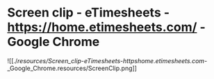 # Screen clip - eTimesheets - https://home.etimesheets.com/ - Google Chrome

![[./_resources/Screen_clip_-_eTimesheets_-_httpshome.etimesheets.com_-_Google_Chrome.resources/ScreenClip.png]]
